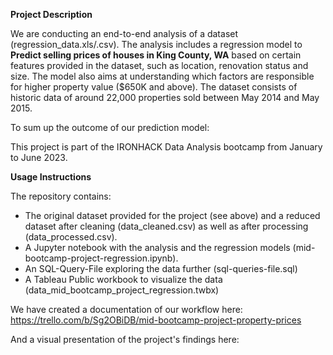 **Project Description**

We are conducting an end-to-end analysis of a dataset (regression_data.xls/.csv). The analysis includes a regression model to **Predict selling prices of houses in King County, WA** based on certain features provided in the dataset, such as location, renovation status and size. The model also aims at understanding which factors are responsible for higher property value ($650K and above).
The dataset consists of historic data of around 22,000 properties sold between May 2014 and May 2015.

To sum up the outcome of our prediction model: 


This project is part of the IRONHACK Data Analysis bootcamp from January to June 2023.

**Usage Instructions**

The repository contains:
- The original dataset provided for the project (see above) and a reduced dataset after cleaning (data_cleaned.csv) as well as after processing (data_processed.csv).
- A Jupyter notebook with the analysis and the regression models (mid-bootcamp-project-regression.ipynb). 
- An SQL-Query-File exploring the data further (sql-queries-file.sql)
- A Tableau Public workbook to visualize the data (data_mid_bootcamp_project_regression.twbx)

We have created a documentation of our workflow here: https://trello.com/b/Sg2OBiDB/mid-bootcamp-project-property-prices

And a visual presentation of the project's findings here: 
